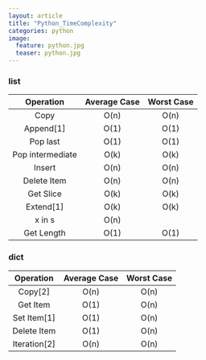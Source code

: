 ```yaml
---
layout: article
title: "Python_TimeComplexity"
categories: python
image:
  feature: python.jpg
  teaser: python.jpg
---
```


### list
Operation | Average Case | Worst Case|  
:-: | :-: | :-:|  
Copy    |  O(n)| O(n)|
Append[1]|O(1)|O(1)|
Pop last|O(1)|O(1)
Pop intermediate|O(k)|O(k)
Insert|O(n)|O(n)
Delete Item|O(n)|O(n)
Get Slice|O(k)|O(k)
Extend[1]|O(k)|O(k)
x in s|O(n)|
Get Length|O(1)|O(1)

### dict
Operation | Average Case | Worst Case|
:-: | :-: | :-:|
Copy[2]|O(n)|O(n)
Get Item|O(1)|O(n)
Set Item[1]|O(1)|O(n)
Delete Item|O(1)|O(n)
Iteration[2]|O(n)|O(n)


